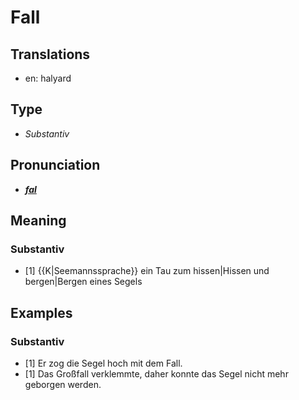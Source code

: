 # Fall
## Translations
- en: halyard
## Type
- _Substantiv_
## Pronunciation
- **_[fal](https://commons.wikimedia.org/wiki/File:De-Fall.ogg)_**
## Meaning
### Substantiv
- [1] {{K|Seemannssprache}} ein Tau zum hissen|Hissen und bergen|Bergen eines Segels
## Examples
### Substantiv
- [1] Er zog die Segel hoch mit dem Fall.
- [1] Das Großfall verklemmte, daher konnte das Segel nicht mehr geborgen werden.
